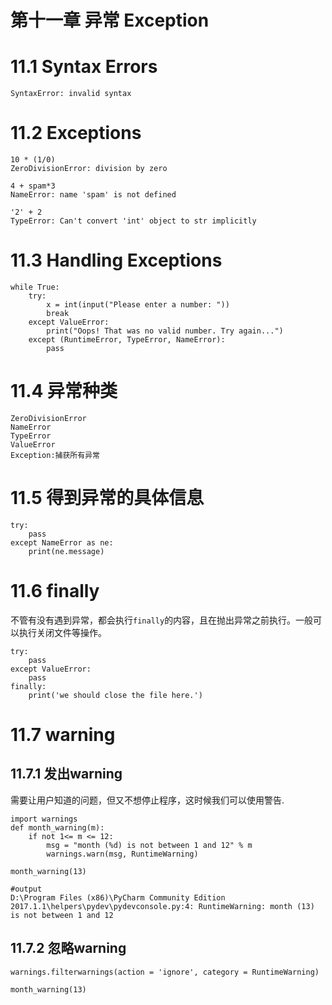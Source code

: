 # 第十一章 异常 Exception

# 11.1 Syntax Errors

```
SyntaxError: invalid syntax
```

# 11.2 Exceptions
```
10 * (1/0)
ZeroDivisionError: division by zero
```
```
4 + spam*3
NameError: name 'spam' is not defined
```
```
'2' + 2
TypeError: Can't convert 'int' object to str implicitly
```

# 11.3 Handling Exceptions
```
while True:
    try:
        x = int(input("Please enter a number: "))
        break
    except ValueError:
        print("Oops! That was no valid number. Try again...")
    except (RuntimeError, TypeError, NameError):
        pass
```
# 11.4 异常种类
```
ZeroDivisionError
NameError
TypeError
ValueError
Exception:捕获所有异常
```
# 11.5 得到异常的具体信息
```
try:
    pass
except NameError as ne:
    print(ne.message)
```
# 11.6 finally
不管有没有遇到异常，都会执行```finally```的内容，且在抛出异常之前执行。一般可以执行关闭文件等操作。
```
try:
    pass
except ValueError:
    pass
finally:
    print('we should close the file here.')
```
# 11.7 warning
## 11.7.1 发出warning
需要让用户知道的问题，但又不想停止程序，这时候我们可以使用警告.
```
import warnings
def month_warning(m):
    if not 1<= m <= 12:
        msg = "month (%d) is not between 1 and 12" % m
        warnings.warn(msg, RuntimeWarning)

month_warning(13)

#output
D:\Program Files (x86)\PyCharm Community Edition 2017.1.1\helpers\pydev\pydevconsole.py:4: RuntimeWarning: month (13) is not between 1 and 12
```
## 11.7.2 忽略warning
```
warnings.filterwarnings(action = 'ignore', category = RuntimeWarning)

month_warning(13)
```